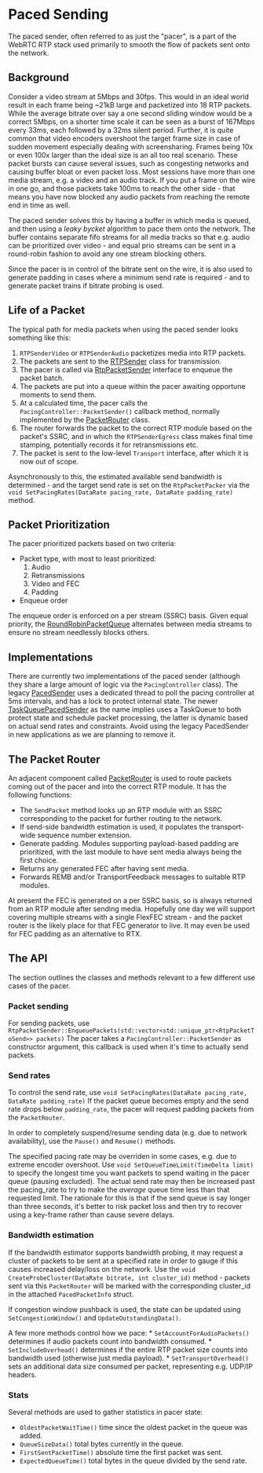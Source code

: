 <?% config.freshness.reviewed = '2021-04-12' %?>
<?% config.freshness.owner = 'sprang' %?>

# Paced Sending

The paced sender, often referred to as just the "pacer", is a part of the WebRTC
RTP stack used primarily to smooth the flow of packets sent onto the network.

## Background

Consider a video stream at 5Mbps and 30fps. This would in an ideal world result
in each frame being ~21kB large and packetized into 18 RTP packets. While the
average bitrate over say a one second sliding window would be a correct 5Mbps,
on a shorter time scale it can be seen as a burst of 167Mbps every 33ms, each
followed by a 32ms silent period. Further, it is quite common that video
encoders overshoot the target frame size in case of sudden movement especially
dealing with screensharing. Frames being 10x or even 100x larger than the ideal
size is an all too real scenario. These packet bursts can cause several issues,
such as congesting networks and causing buffer bloat or even packet loss. Most
sessions have more than one media stream, e.g. a video and an audio track. If
you put a frame on the wire in one go, and those packets take 100ms to reach the
other side - that means you have now blocked any audio packets from reaching the
remote end in time as well.

The paced sender solves this by having a buffer in which media is queued, and
then using a _leaky bycket_ algorithm to pace them onto the network. The buffer
contains separate fifo streams for all media tracks so that e.g. audio can be
prioritized over video - and equal prio streams can be sent in a round-robin
fashion to avoid any one stream blocking others.

Since the pacer is in control of the bitrate sent on the wire, it is also used
to generate padding in cases where a minimum send rate is required - and to
generate packet trains if bitrate probing is used.

## Life of a Packet

The typical path for media packets when using the paced sender looks something
like this:

1.  `RTPSenderVideo` or `RTPSenderAudio` packetizes media into RTP packets.
2.  The packets are sent to the [RTPSender] class for transmission.
3.  The pacer is called via [RtpPacketSender] interface to enqueue the packet
    batch.
4.  The packets are put into a queue within the pacer awaiting opportune moments
    to send them.
5.  At a calculated time, the pacer calls the `PacingController::PacketSender()`
    callback method, normally implemented by the [PacketRouter] class.
6.  The router forwards the packet to the correct RTP module based on the
    packet's SSRC, and in which the `RTPSenderEgress` class makes final time
    stamping, potentially records it for retransmissions etc.
7.  The packet is sent to the low-level `Transport` interface, after which it is
    now out of scope.

Asynchronously to this, the estimated available send bandwidth is determined -
and the target send rate is set on the `RtpPacketPacker` via the `void
SetPacingRates(DataRate pacing_rate, DataRate padding_rate)` method.

## Packet Prioritization

The pacer prioritized packets based on two criteria:

*   Packet type, with most to least prioritized:
    1.  Audio
    2.  Retransmissions
    3.  Video and FEC
    4.  Padding
*   Enqueue order

The enqueue order is enforced on a per stream (SSRC) basis. Given equal
priority, the [RoundRobinPacketQueue] alternates between media streams to ensure
no stream needlessly blocks others.

## Implementations

There are currently two implementations of the paced sender (although they share
a large amount of logic via the `PacingController` class). The legacy
[PacedSender] uses a dedicated thread to poll the pacing controller at 5ms
intervals, and has a lock to protect internal state. The newer
[TaskQueuePacedSender] as the name implies uses a TaskQueue to both protect
state and schedule packet processing, the latter is dynamic based on actual send
rates and constraints. Avoid using the legacy PacedSender in new applications as
we are planning to remove it.

## The Packet Router

An adjacent component called [PacketRouter] is used to route packets coming out
of the pacer and into the correct RTP module. It has the following functions:

*   The `SendPacket` method looks up an RTP module with an SSRC corresponding to
    the packet for further routing to the network.
*   If send-side bandwidth estimation is used, it populates the transport-wide
    sequence number extension.
*   Generate padding. Modules supporting payload-based padding are prioritized,
    with the last module to have sent media always being the first choice.
*   Returns any generated FEC after having sent media.
*   Forwards REMB and/or TransportFeedback messages to suitable RTP modules.

At present the FEC is generated on a per SSRC basis, so is always returned from
an RTP module after sending media. Hopefully one day we will support covering
multiple streams with a single FlexFEC stream - and the packet router is the
likely place for that FEC generator to live. It may even be used for FEC padding
as an alternative to RTX.

## The API

The section outlines the classes and methods relevant to a few different use
cases of the pacer.

### Packet sending

For sending packets, use
`RtpPacketSender::EnqueuePackets(std::vector<std::unique_ptr<RtpPacketToSend>>
packets)` The pacer takes a `PacingController::PacketSender` as constructor
argument, this callback is used when it's time to actually send packets.

### Send rates

To control the send rate, use `void SetPacingRates(DataRate pacing_rate,
DataRate padding_rate)` If the packet queue becomes empty and the send rate
drops below `padding_rate`, the pacer will request padding packets from the
`PacketRouter`.

In order to completely suspend/resume sending data (e.g. due to network
availability), use the `Pause()` and `Resume()` methods.

The specified pacing rate may be overriden in some cases, e.g. due to extreme
encoder overshoot. Use `void SetQueueTimeLimit(TimeDelta limit)` to specify the
longest time you want packets to spend waiting in the pacer queue (pausing
excluded). The actual send rate may then be increased past the pacing_rate to
try to make the _average_ queue time less than that requested limit. The
rationale for this is that if the send queue is say longer than three seconds,
it's better to risk packet loss and then try to recover using a key-frame rather
than cause severe delays.

### Bandwidth estimation

If the bandwidth estimator supports bandwidth probing, it may request a cluster
of packets to be sent at a specified rate in order to gauge if this causes
increased delay/loss on the network. Use the `void CreateProbeCluster(DataRate
bitrate, int cluster_id)` method - packets sent via this `PacketRouter` will be
marked with the corresponding cluster_id in the attached `PacedPacketInfo`
struct.

If congestion window pushback is used, the state can be updated using
`SetCongestionWindow()` and `UpdateOutstandingData()`.

A few more methods control how we pace: * `SetAccountForAudioPackets()`
determines if audio packets count into bandwidth consumed. *
`SetIncludeOverhead()` determines if the entire RTP packet size counts into
bandwidth used (otherwise just media payload). * `SetTransportOverhead()` sets
an additional data size consumed per packet, representing e.g. UDP/IP headers.

### Stats

Several methods are used to gather statistics in pacer state:

*   `OldestPacketWaitTime()` time since the oldest packet in the queue was
    added.
*   `QueueSizeData()` total bytes currently in the queue.
*   `FirstSentPacketTime()` absolute time the first packet was sent.
*   `ExpectedQueueTime()` total bytes in the queue divided by the send rate.

[RTPSender]: https://source.chromium.org/chromium/chromium/src/+/master:third_party/webrtc/modules/rtp_rtcp/source/rtp_sender.h;drc=77ee8542dd35d5143b5788ddf47fb7cdb96eb08e
[RtpPacketSender]: https://source.chromium.org/chromium/chromium/src/+/master:third_party/webrtc/modules/rtp_rtcp/include/rtp_packet_sender.h;drc=ea55b0872f14faab23a4e5dbcb6956369c8ed5dc
[RtpPacketPacer]: https://source.chromium.org/chromium/chromium/src/+/master:third_party/webrtc/modules/pacing/rtp_packet_pacer.h;drc=e7bc3a347760023dd4840cf6ebdd1e6c8592f4d7
[PacketRouter]: https://source.chromium.org/chromium/chromium/src/+/master:third_party/webrtc/modules/pacing/packet_router.h;drc=3d2210876e31d0bb5c7de88b27fd02ceb1f4e03e
[PacedSender]: https://source.chromium.org/chromium/chromium/src/+/master:media/cast/net/pacing/paced_sender.h;drc=df00acf8f3cea9a947e11dc687aa1147971a1883
[TaskQueuePacedSender]: https://source.chromium.org/chromium/chromium/src/+/master:third_party/webrtc/modules/pacing/task_queue_paced_sender.h;drc=5051693ada61bc7b78855c6fb3fa87a0394fa813
[RoundRobinPacketQueue]: https://source.chromium.org/chromium/chromium/src/+/master:third_party/webrtc/modules/pacing/round_robin_packet_queue.h;drc=b571ff48f8fe07678da5a854cd6c3f5dde02855f
